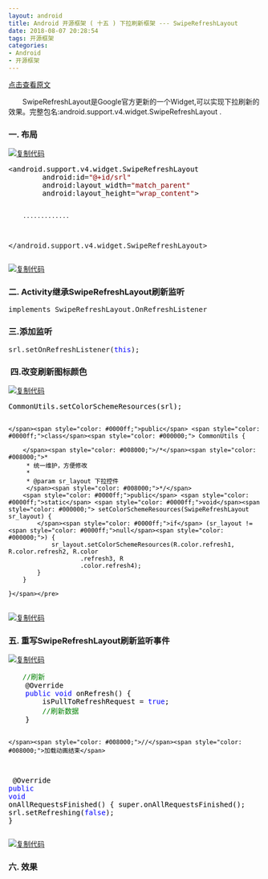 ```yaml
---
layout: android
title: Android 开源框架 ( 十五 ) 下拉刷新框架 --- SwipeRefreshLayout
date: 2018-08-07 20:28:54
tags: 开源框架
categories: 
- Android
- 开源框架
---
```

[点击查看原文](https://www.cnblogs.com/bugzone/p/SwipeRefreshLayout.html)

<div id="cnblogs_post_body" class="blogpost-body ">
    <p>　　SwipeRefreshLayout是Google官方更新的一个Widget,可以实现下拉刷新的效果。完整包名:android.support.v4.widget.SwipeRefreshLayout .</p>
<h3>一. 布局</h3>
<div class="cnblogs_code"><div class="cnblogs_code_toolbar"><span class="cnblogs_code_copy"><a href="javascript:void(0);" onclick="copyCnblogsCode(this)" title="复制代码"><img src="//common.cnblogs.com/images/copycode.gif" alt="复制代码"></a></span></div>
<pre>&lt;<span style="color: #000000;">android.support.v4.widget.SwipeRefreshLayout
        android:id</span>=<span style="color: #800000;">"</span><span style="color: #800000;">@+id/srl</span><span style="color: #800000;">"</span><span style="color: #000000;">
        android:layout_width</span>=<span style="color: #800000;">"</span><span style="color: #800000;">match_parent</span><span style="color: #800000;">"</span><span style="color: #000000;">
        android:layout_height</span>=<span style="color: #800000;">"</span><span style="color: #800000;">wrap_content</span><span style="color: #800000;">"</span>&gt;

        .............

&lt;/android.support.v4.widget.SwipeRefreshLayout&gt;</pre>
<div class="cnblogs_code_toolbar"><span class="cnblogs_code_copy"><a href="javascript:void(0);" onclick="copyCnblogsCode(this)" title="复制代码"><img src="//common.cnblogs.com/images/copycode.gif" alt="复制代码"></a></span></div></div>
<h3>二. Activity继承SwipeRefreshLayout刷新监听</h3>
<div class="cnblogs_code">
<pre>implements SwipeRefreshLayout.OnRefreshListener</pre>
</div>
<h3>三.添加监听</h3>
<div class="cnblogs_code">
<pre>srl.setOnRefreshListener(<span style="color: #0000ff;">this</span>);</pre>
</div>
<h3>&nbsp;四.改变刷新图标颜色</h3>
<div class="cnblogs_code"><div class="cnblogs_code_toolbar"><span class="cnblogs_code_copy"><a href="javascript:void(0);" onclick="copyCnblogsCode(this)" title="复制代码"><img src="//common.cnblogs.com/images/copycode.gif" alt="复制代码"></a></span></div>
<pre><span style="color: #000000;">CommonUtils.setColorSchemeResources(srl);
    
    </span><span style="color: #0000ff;">public</span> <span style="color: #0000ff;">class</span><span style="color: #000000;"> CommonUtils {
    
        </span><span style="color: #008000;">/*</span><span style="color: #008000;">*
         * 统一维护，方便修改
         *
         * @param sr_layout 下拉控件
         </span><span style="color: #008000;">*/</span>
        <span style="color: #0000ff;">public</span> <span style="color: #0000ff;">static</span> <span style="color: #0000ff;">void</span><span style="color: #000000;"> setColorSchemeResources(SwipeRefreshLayout sr_layout) {
            </span><span style="color: #0000ff;">if</span> (sr_layout != <span style="color: #0000ff;">null</span><span style="color: #000000;">) {
                sr_layout.setColorSchemeResources(R.color.refresh1, R.color.refresh2, R.color
                        .refresh3, R
                        .color.refresh4);
            }
        }
    
    }</span></pre>
<div class="cnblogs_code_toolbar"><span class="cnblogs_code_copy"><a href="javascript:void(0);" onclick="copyCnblogsCode(this)" title="复制代码"><img src="//common.cnblogs.com/images/copycode.gif" alt="复制代码"></a></span></div></div>
<h3>五. 重写SwipeRefreshLayout刷新监听事件</h3>
<div class="cnblogs_code"><div class="cnblogs_code_toolbar"><span class="cnblogs_code_copy"><a href="javascript:void(0);" onclick="copyCnblogsCode(this)" title="复制代码"><img src="//common.cnblogs.com/images/copycode.gif" alt="复制代码"></a></span></div>
<pre><span style="color: #008000;">　　//</span><span style="color: #008000;">刷新</span>
<span style="color: #000000;">    @Override
    </span><span style="color: #0000ff;">public</span> <span style="color: #0000ff;">void</span><span style="color: #000000;"> onRefresh() {
        isPullToRefreshRequest </span>= <span style="color: #0000ff;">true</span><span style="color: #000000;">;
        </span><span style="color: #008000;">//</span><span style="color: #008000;">刷新数据</span>
<span style="color: #000000;">    }

    </span><span style="color: #008000;">//</span><span style="color: #008000;">加载动画结束</span>
<span style="color: #000000;">    @Override
    </span><span style="color: #0000ff;">public</span> <span style="color: #0000ff;">void</span><span style="color: #000000;"> onAllRequestsFinished() {
        super.onAllRequestsFinished();
        srl.setRefreshing(</span><span style="color: #0000ff;">false</span><span style="color: #000000;">);
    }</span></pre>
<div class="cnblogs_code_toolbar"><span class="cnblogs_code_copy"><a href="javascript:void(0);" onclick="copyCnblogsCode(this)" title="复制代码"><img src="//common.cnblogs.com/images/copycode.gif" alt="复制代码"></a></span></div></div>
<h3>六. 效果</h3>
<p><img src="https://images2018.cnblogs.com/blog/612293/201808/612293-20180806202511108-3463627.jpg" alt=""></p>
</div>